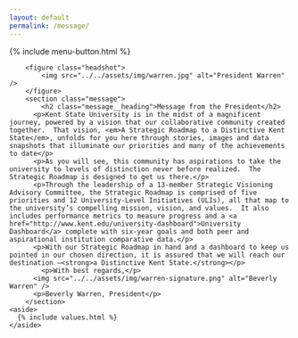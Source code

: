 ```yaml
---
layout: default
permalink: /message/
---
```

<div class="section-default section-message">
	{% include menu-button.html %}
	<div class="inner-wrapper">

		<figure class="headshot">
			<img src="../../assets/img/warren.jpg" alt="President Warren" />
		</figure>
		<section class="message">
			<h2 class="message__heading">Message from the President</h2>
		  <p>Kent State University is in the midst of a magnificent journey, powered by a vision that our collaborative community created together.  That vision, <em>A Strategic Roadmap to a Distinctive Kent State</em>, unfolds for you here through stories, images and data snapshots that illuminate our priorities and many of the achievements to date</p>
		  <p>As you will see, this community has aspirations to take the university to levels of distinction never before realized.  The Strategic Roadmap is designed to get us there.</p>
		  <p>Through the leadership of a 13-member Strategic Visioning Advisory Committee, the Strategic Roadmap is comprised of five priorities and 12 University-Level Initiatives (ULIs), all that map to the university’s compelling mission, vision, and values.  It also includes performance metrics to measure progress and a <a href="http://www.kent.edu/university-dashboard">University Dashboard</a> complete with six-year goals and both peer and aspirational institution comparative data.</p>
		  <p>With our Strategic Roadmap in hand and a dashboard to keep us pointed in our chosen direction, it is assured that we will reach our destination –<strong>a Distinctive Kent State.</strong></p>
			<p>With best regards,</p>
		  <img src="../../assets/img/warren-signature.png" alt="Beverly Warren" />
		  <p>Beverly Warren, President</p>
		</section>
	<aside>
      {% include values.html %}
    </aside>
  </div>
</div>
